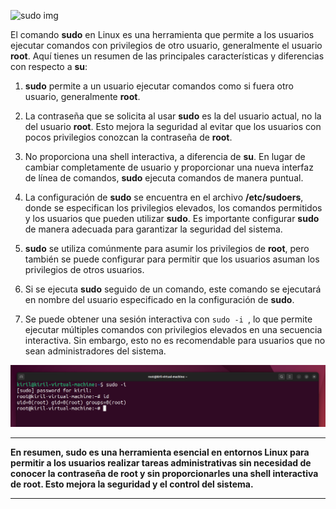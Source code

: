 ![sudo img](https://media.threatpost.com/wp-content/uploads/sites/103/2019/10/15115000/sudo-e1571154617286.jpg)

El comando **sudo** en Linux es una herramienta que permite a los usuarios ejecutar comandos con privilegios de otro usuario, generalmente el usuario **root**. Aquí tienes un resumen de las principales características y diferencias con respecto a **su**:

1. **sudo** permite a un usuario ejecutar comandos como si fuera otro usuario, generalmente **root**.

2. La contraseña que se solicita al usar **sudo** es la del usuario actual, no la del usuario **root**. Esto mejora la seguridad al evitar que los usuarios con pocos privilegios conozcan la contraseña de **root**.

3. No proporciona una shell interactiva, a diferencia de **su**. En lugar de cambiar completamente de usuario y proporcionar una nueva interfaz de línea de comandos, **sudo** ejecuta comandos de manera puntual.

4. La configuración de **sudo** se encuentra en el archivo **/etc/sudoers**, donde se especifican los privilegios elevados, los comandos permitidos y los usuarios que pueden utilizar **sudo**. Es importante configurar **sudo** de manera adecuada para garantizar la seguridad del sistema.

5. **sudo** se utiliza comúnmente para asumir los privilegios de **root**, pero también se puede configurar para permitir que los usuarios asuman los privilegios de otros usuarios.

6. Si se ejecuta **sudo** seguido de un comando, este comando se ejecutará en nombre del usuario especificado en la configuración de **sudo**.

7. Se puede obtener una sesión interactiva con `sudo -i `, lo que permite ejecutar múltiples comandos con privilegios elevados en una secuencia interactiva. Sin embargo, esto no es recomendable para usuarios que no sean administradores del sistema.

![sudo -i](/img/810-root-i.png)

***
**En resumen, **sudo** es una herramienta esencial en entornos Linux para permitir a los usuarios realizar tareas administrativas sin necesidad de conocer la contraseña de **root** y sin proporcionarles una shell interactiva de **root**. Esto mejora la seguridad y el control del sistema.**
***
